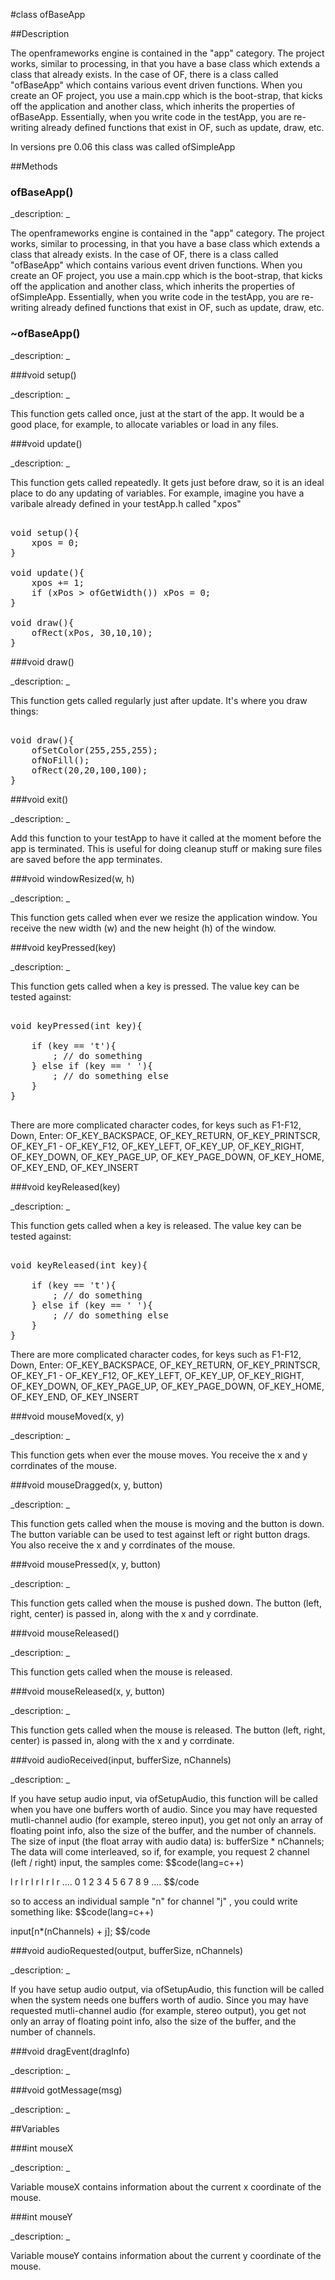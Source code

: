 #class ofBaseApp


##Description























The openframeworks engine is contained in the "app" category. The project works, similar to processing, in that you have a base class which extends a class that already exists. In the case of OF, there is a class called "ofBaseApp" which contains various event driven functions. When you create an OF project, you use a main.cpp which is the boot-strap, that kicks off the application and another class, which inherits the properties of ofBaseApp. Essentially, when you write code in the testApp, you are re-writing already defined functions that exist in OF, such as update, draw, etc. 

In versions pre 0.06 this class was called ofSimpleApp





























##Methods



### ofBaseApp()

<!--
_syntax: ofBaseApp()_
_name: ofBaseApp_
_returns: _
_returns_description: _
_parameters: _
_access: public_
_version_started: 006_
_version_deprecated: _
_summary: _
_constant: False_
_static: no_
_visible: False_
_advanced: False_
-->

_description: _

The openframeworks engine is contained in the "app" category. The project works, similar to processing, in that you have a base class which extends a class that already exists. In the case of OF, there is a class called "ofBaseApp" which contains various event driven functions. When you create an OF project, you use a main.cpp which is the boot-strap, that kicks off the application and another class, which inherits the properties of ofSimpleApp. Essentially, when you write code in the testApp, you are re-writing already defined functions that exist in OF, such as update, draw, etc. 






<!----------------------------------------------------------------------------->

### ~ofBaseApp()

<!--
_syntax: ~ofBaseApp()_
_name: ~ofBaseApp_
_returns: _
_returns_description: _
_parameters: _
_access: public_
_version_started: 006_
_version_deprecated: _
_summary: _
_constant: False_
_static: no_
_visible: False_
_advanced: False_
-->

_description: _







<!----------------------------------------------------------------------------->

###void setup()

<!--
_syntax: setup()_
_name: setup_
_returns: void_
_returns_description: _
_parameters: _
_access: public_
_version_started: 006_
_version_deprecated: _
_summary: _
_constant: False_
_static: no_
_visible: True_
_advanced: False_
-->

_description: _

This function gets called once, just at the start of the app. It would be a good place, for example, to allocate variables or load in any files. 






<!----------------------------------------------------------------------------->

###void update()

<!--
_syntax: update()_
_name: update_
_returns: void_
_returns_description: _
_parameters: _
_access: public_
_version_started: 006_
_version_deprecated: _
_summary: _
_constant: False_
_static: no_
_visible: True_
_advanced: False_
-->

_description: _

This function gets called repeatedly. It gets just before draw, so it is an ideal place to do any updating of variables. For example, imagine you have a varibale already defined in your testApp.h called "xpos"

<pre class="brush: cpp">

void setup(){
	xpos = 0;
}

void update(){
	xpos += 1;
	if (xPos > ofGetWidth()) xPos = 0;
}

void draw(){
	ofRect(xPos, 30,10,10);
}
</pre>






<!----------------------------------------------------------------------------->

###void draw()

<!--
_syntax: draw()_
_name: draw_
_returns: void_
_returns_description: _
_parameters: _
_access: public_
_version_started: 006_
_version_deprecated: _
_summary: _
_constant: False_
_static: no_
_visible: True_
_advanced: False_
-->

_description: _

This function gets called regularly just after update. It's where you draw things:

<pre class="brush: cpp">

void draw(){
	ofSetColor(255,255,255);
	ofNoFill();
	ofRect(20,20,100,100);
}
</pre>






<!----------------------------------------------------------------------------->

###void exit()

<!--
_syntax: exit()_
_name: exit_
_returns: void_
_returns_description: _
_parameters: _
_access: public_
_version_started: 006_
_version_deprecated: _
_summary: _
_constant: False_
_static: no_
_visible: True_
_advanced: False_
-->

_description: _

Add this function to your testApp to have it called at the moment before the app is terminated. This is useful for doing cleanup stuff or making sure files are saved before the app terminates. 






<!----------------------------------------------------------------------------->

###void windowResized(w, h)

<!--
_syntax: windowResized(w, h)_
_name: windowResized_
_returns: void_
_returns_description: _
_parameters: int w, int h_
_access: public_
_version_started: 006_
_version_deprecated: _
_summary: _
_constant: False_
_static: no_
_visible: True_
_advanced: False_
-->

_description: _

This function gets called when ever we resize the application window. You receive the new width (w) and the new height (h) of the window.







<!----------------------------------------------------------------------------->

###void keyPressed(key)

<!--
_syntax: keyPressed(key)_
_name: keyPressed_
_returns: void_
_returns_description: _
_parameters: int key_
_access: public_
_version_started: 006_
_version_deprecated: _
_summary: _
_constant: False_
_static: no_
_visible: True_
_advanced: False_
-->

_description: _

This function gets called when a key is pressed. The value key can be tested against:
<pre class="brush: cpp">

void keyPressed(int key){

	if (key == 't'){
		; // do something
	} else if (key == ' '){
		; // do something else
	}
}

</pre>


There are more complicated character codes, for keys such as F1-F12, Down, Enter: OF_KEY_BACKSPACE, OF_KEY_RETURN, OF_KEY_PRINTSCR, OF_KEY_F1 - OF_KEY_F12, OF_KEY_LEFT, OF_KEY_UP, OF_KEY_RIGHT, OF_KEY_DOWN, OF_KEY_PAGE_UP, OF_KEY_PAGE_DOWN, OF_KEY_HOME, OF_KEY_END, OF_KEY_INSERT 






<!----------------------------------------------------------------------------->

###void keyReleased(key)

<!--
_syntax: keyReleased(key)_
_name: keyReleased_
_returns: void_
_returns_description: _
_parameters: int key_
_access: public_
_version_started: 006_
_version_deprecated: _
_summary: _
_constant: False_
_static: no_
_visible: True_
_advanced: False_
-->

_description: _

This function gets called when a key is released. The value key can be tested against:
<pre class="brush: cpp">

void keyReleased(int key){

	if (key == 't'){
		; // do something
	} else if (key == ' '){
		; // do something else
	}
}
</pre>

There are more complicated character codes, for keys such as F1-F12, Down, Enter: OF_KEY_BACKSPACE, OF_KEY_RETURN, OF_KEY_PRINTSCR, OF_KEY_F1 - OF_KEY_F12, OF_KEY_LEFT, OF_KEY_UP, OF_KEY_RIGHT, OF_KEY_DOWN, OF_KEY_PAGE_UP, OF_KEY_PAGE_DOWN, OF_KEY_HOME, OF_KEY_END, OF_KEY_INSERT 






<!----------------------------------------------------------------------------->

###void mouseMoved(x, y)

<!--
_syntax: mouseMoved(x, y)_
_name: mouseMoved_
_returns: void_
_returns_description: _
_parameters: int x, int y_
_access: public_
_version_started: 006_
_version_deprecated: _
_summary: _
_constant: False_
_static: no_
_visible: True_
_advanced: False_
-->

_description: _

This function gets when ever the mouse moves. You receive the x and y corrdinates of the mouse. 






<!----------------------------------------------------------------------------->

###void mouseDragged(x, y, button)

<!--
_syntax: mouseDragged(x, y, button)_
_name: mouseDragged_
_returns: void_
_returns_description: _
_parameters: int x, int y, int button_
_access: public_
_version_started: 006_
_version_deprecated: _
_summary: _
_constant: False_
_static: no_
_visible: True_
_advanced: False_
-->

_description: _

This function gets called when the mouse is moving and the button is down. The button variable can be used to test against left or right button drags. You also receive the x and y corrdinates of the mouse.






<!----------------------------------------------------------------------------->

###void mousePressed(x, y, button)

<!--
_syntax: mousePressed(x, y, button)_
_name: mousePressed_
_returns: void_
_returns_description: _
_parameters: int x, int y, int button_
_access: public_
_version_started: 006_
_version_deprecated: _
_summary: _
_constant: False_
_static: no_
_visible: True_
_advanced: False_
-->

_description: _

This function gets called when the mouse is pushed down. The button (left, right, center) is passed in, along with the x and y corrdinate. 






<!----------------------------------------------------------------------------->

###void mouseReleased()

<!--
_syntax: mouseReleased()_
_name: mouseReleased_
_returns: void_
_returns_description: _
_parameters: _
_access: public_
_version_started: 006_
_version_deprecated: _
_summary: _
_constant: False_
_static: no_
_visible: True_
_advanced: False_
-->

_description: _

This function gets called when the mouse is released.






<!----------------------------------------------------------------------------->

###void mouseReleased(x, y, button)

<!--
_syntax: mouseReleased(x, y, button)_
_name: mouseReleased_
_returns: void_
_returns_description: _
_parameters: int x, int y, int button_
_access: public_
_version_started: 006_
_version_deprecated: _
_summary: _
_constant: False_
_static: no_
_visible: True_
_advanced: False_
-->

_description: _

This function gets called when the mouse is released. The button (left, right, center) is passed in, along with the x and y corrdinate. 






<!----------------------------------------------------------------------------->

###void audioReceived(input, bufferSize, nChannels)

<!--
_syntax: audioReceived(input, bufferSize, nChannels)_
_name: audioReceived_
_returns: void_
_returns_description: _
_parameters: float * input, int bufferSize, int nChannels_
_access: public_
_version_started: 006_
_version_deprecated: _
_summary: _
_constant: False_
_static: False_
_visible: True_
_advanced: False_
-->

_description: _

If you have setup audio input, via ofSetupAudio, this function will be called when you have one buffers worth of audio. Since you may have requested mutli-channel audio (for example, stereo input), you get not only an array of floating point info, also the size of the buffer, and the number of channels. The size of input (the float array with audio data) is: bufferSize * nChannels; The data will come interleaved, so if, for example, you request 2 channel (left / right) input, the samples come:
$$code(lang=c++)

l r l r l r l r l r ....
0 1 2 3 4 5 6 7 8 9 ....
$$/code

so to access an individual sample "n" for channel "j" , you could write something like:
$$code(lang=c++)

input[n*(nChannels) + j];
$$/code






<!----------------------------------------------------------------------------->

###void audioRequested(output, bufferSize, nChannels)

<!--
_syntax: audioRequested(output, bufferSize, nChannels)_
_name: audioRequested_
_returns: void_
_returns_description: _
_parameters: float * output, int bufferSize, int nChannels_
_access: public_
_version_started: 006_
_version_deprecated: _
_summary: _
_constant: False_
_static: False_
_visible: True_
_advanced: False_
-->

_description: _

If you have setup audio output, via ofSetupAudio, this function will be called when the system needs one buffers worth of audio. Since you may have requested mutli-channel audio (for example, stereo output), you get not only an array of floating point info, also the size of the buffer, and the number of channels. 






<!----------------------------------------------------------------------------->

###void dragEvent(dragInfo)

<!--
_syntax: dragEvent(dragInfo)_
_name: dragEvent_
_returns: void_
_returns_description: _
_parameters: ofDragInfo dragInfo_
_access: public_
_version_started: 007_
_version_deprecated: _
_summary: _
_constant: False_
_static: no_
_visible: True_
_advanced: False_
-->

_description: _







<!----------------------------------------------------------------------------->

###void gotMessage(msg)

<!--
_syntax: gotMessage(msg)_
_name: gotMessage_
_returns: void_
_returns_description: _
_parameters: ofMessage msg_
_access: public_
_version_started: 007_
_version_deprecated: _
_summary: _
_constant: False_
_static: no_
_visible: True_
_advanced: False_
-->

_description: _







<!----------------------------------------------------------------------------->

##Variables



###int mouseX

<!--
_name: mouseX_
_type: int_
_access: public_
_version_started: 006_
_version_deprecated: _
_summary: _
_visible: True_
_constant: False_
_advanced: False_
-->

_description: _

Variable mouseX contains information about the current x coordinate of the mouse.






<!----------------------------------------------------------------------------->

###int mouseY

<!--
_name: mouseY_
_type: int_
_access: public_
_version_started: 006_
_version_deprecated: _
_summary: _
_visible: True_
_constant: False_
_advanced: False_
-->

_description: _

Variable mouseY contains information about the current y coordinate of the mouse.






<!----------------------------------------------------------------------------->

